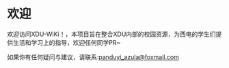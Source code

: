 # 欢迎
欢迎访问XDU-WiKi！，本项目旨在整合XDU内部的校园资源，为西电的学生们提供生活和学习上的指导，欢迎任何同学PR~  

如果你有任何疑问与建议，请联系:panduyi_azula@foxmail.com